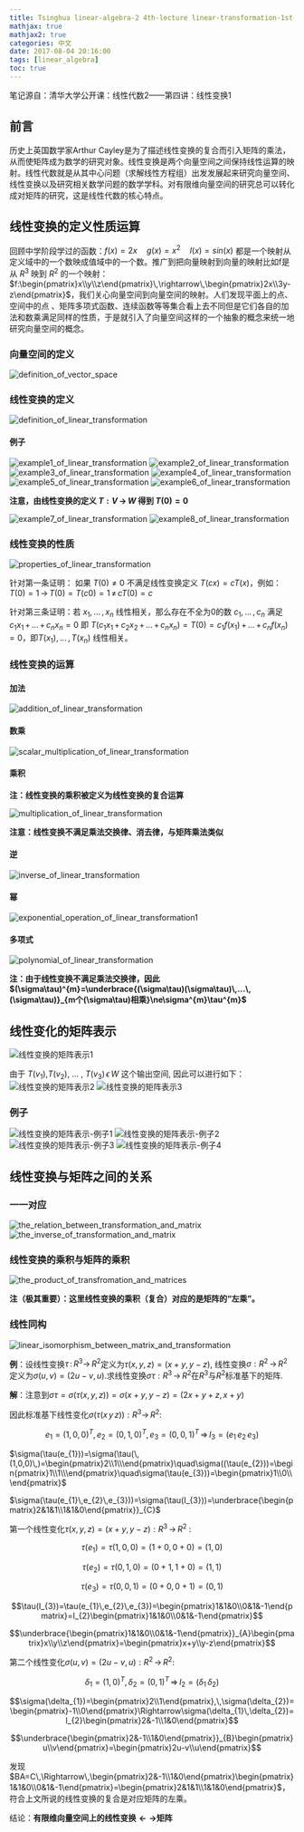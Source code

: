 ```yaml
---
title: Tsinghua linear-algebra-2 4th-lecture linear-transformation-1st-part
mathjax: true
mathjax2: true
categories: 中文
date: 2017-08-04 20:16:00
tags: [linear_algebra]
toc: true
---
```


笔记源自：清华大学公开课：线性代数2——第四讲：线性变换1

## 前言

历史上英国数学家Arthur Cayley是为了描述线性变换的复合而引入矩阵的乘法，从而使矩阵成为数学的研究对象。线性变换是两个向量空间之间保持线性运算的映射。线性代数就是从其中心问题（求解线性方程组）出发发展起来研究向量空间、线性变换以及研究相关数学问题的数学学科。对有限维向量空间的研究总可以转化成对矩阵的研究，这是线性代数的核心特点。

## 线性变换的定义性质运算

回顾中学阶段学过的函数：$f(x)=2x\quad g(x)=x^{2}\quad l(x)=sin(x)$ 都是一个映射从定义域中的一个数映成值域中的一个数。推广到把向量映射到向量的映射比如f是从 $R^{3}$ 映到 $R^{2}$ 的一个映射：$f:\begin{pmatrix}x\\y\\z\end{pmatrix}\,\rightarrow\,\begin{pmatrix}2x\\3y-z\end{pmatrix}$，我们关心向量空间到向量空间的映射。人们发现平面上的点、空间中的点 、矩阵多项式函数、连续函数等等集合看上去不同但是它们各自的加法和数乘满足同样的性质，于是就引入了向量空间这样的一个抽象的概念来统一地研究向量空间的概念。

### 向量空间的定义

![definition_of_vector_space](http://q3rrj5fj6.bkt.clouddn.com/gitpage/tsinghua_linear_algebra/2-4/1.png)

### 线性变换的定义

![definition_of_linear_transformation](http://q3rrj5fj6.bkt.clouddn.com/gitpage/tsinghua_linear_algebra/2-4/2.png)

#### 例子

![example1_of_linear_transformation](http://q3rrj5fj6.bkt.clouddn.com/gitpage/tsinghua_linear_algebra/2-4/3.png) 
![example2_of_linear_transformation](http://q3rrj5fj6.bkt.clouddn.com/gitpage/tsinghua_linear_algebra/2-4/4.png) 
![example3_of_linear_transformation](http://q3rrj5fj6.bkt.clouddn.com/gitpage/tsinghua_linear_algebra/2-4/5.png) 
![example4_of_linear_transformation](http://q3rrj5fj6.bkt.clouddn.com/gitpage/tsinghua_linear_algebra/2-4/6.png) 
![example5_of_linear_transformation](http://q3rrj5fj6.bkt.clouddn.com/gitpage/tsinghua_linear_algebra/2-4/7.png) 
![example6_of_linear_transformation](http://q3rrj5fj6.bkt.clouddn.com/gitpage/tsinghua_linear_algebra/2-4/8.png)

**注意，由线性变换的定义 $T:V\,\rightarrow\,W$ 得到 $T(0)=0$**

![example7_of_linear_transformation](http://q3rrj5fj6.bkt.clouddn.com/gitpage/tsinghua_linear_algebra/2-4/9.png) 
![example8_of_linear_transformation](http://q3rrj5fj6.bkt.clouddn.com/gitpage/tsinghua_linear_algebra/2-4/10.png)

### 线性变换的性质

![properties_of_linear_transformation](http://q3rrj5fj6.bkt.clouddn.com/gitpage/tsinghua_linear_algebra/2-4/11.png)

针对第一条证明： 如果 $T(0)\ne0$ 不满足线性变换定义 $T(cx)=cT(x)$，例如： $T(0)=1\,\rightarrow\,T(0)=T(c0)=1\,\ne\,cT(0)=c$

针对第三条证明：若 $x_{1},\,...\,,x_{n}$ 线性相关，那么存在不全为0的数 $c_{1},\,...\,,c_{n}$ 满足 $c_{1}x_{1}\,+\,...\,+\,c_{n}x_{n}=0$  即 $T(c_{1}x_{1}\,+\,c_{2}x_{2}\,+\,...\,+\,c_{n}x_{n})=T(0)=c_{1}f(x_{1})\,+\,...\,+\,c_{n}f(x_{n})=0$，即$T(x_{1}),\,...\,,T(x_{n})$ 线性相关。

### 线性变换的运算

#### 加法

![addition_of_linear_transformation](http://q3rrj5fj6.bkt.clouddn.com/gitpage/tsinghua_linear_algebra/2-4/12.png)

#### 数乘

![scalar_multiplication_of_linear_transformation](http://q3rrj5fj6.bkt.clouddn.com/gitpage/tsinghua_linear_algebra/2-4/13.png)

#### 乘积

**注：线性变换的乘积被定义为线性变换的复合运算**

![multiplication_of_linear_transformation](http://q3rrj5fj6.bkt.clouddn.com/gitpage/tsinghua_linear_algebra/2-4/14.png)

**注意：线性变换不满足乘法交换律、消去律，与矩阵乘法类似**

#### 逆

![inverse_of_linear_transformation](http://q3rrj5fj6.bkt.clouddn.com/gitpage/tsinghua_linear_algebra/2-4/15.png)

#### 幂

![exponential_operation_of_linear_transformation1](http://q3rrj5fj6.bkt.clouddn.com/gitpage/tsinghua_linear_algebra/2-4/16.png)

#### 多项式

![polynomial_of_linear_transformation](http://q3rrj5fj6.bkt.clouddn.com/gitpage/tsinghua_linear_algebra/2-4/17.png)

**注：由于线性变换不满足乘法交换律，因此$(\sigma\tau)^{m}=\underbrace{(\sigma\tau)(\sigma\tau)\,...\,(\sigma\tau)}_{m个(\sigma\tau)相乘}\ne\sigma^{m}\tau^{m}$**

## 线性变化的矩阵表示

![线性变换的矩阵表示1](http://q3rrj5fj6.bkt.clouddn.com/gitpage/tsinghua_linear_algebra/2-4/18.png) 

由于 $T(v_{1})$,$T(v_{2})$, ... , $T(v_{3})\,\epsilon\,W$ 这个输出空间, 因此可以进行如下： 
![线性变换的矩阵表示2](http://q3rrj5fj6.bkt.clouddn.com/gitpage/tsinghua_linear_algebra/2-4/19.png) 
![线性变换的矩阵表示3](http://q3rrj5fj6.bkt.clouddn.com/gitpage/tsinghua_linear_algebra/2-4/20.png) 

### 例子

![线性变换的矩阵表示-例子1](http://q3rrj5fj6.bkt.clouddn.com/gitpage/tsinghua_linear_algebra/2-4/21.png) 
![线性变换的矩阵表示-例子2](http://q3rrj5fj6.bkt.clouddn.com/gitpage/tsinghua_linear_algebra/2-4/22.png) 
![线性变换的矩阵表示-例子3](http://q3rrj5fj6.bkt.clouddn.com/gitpage/tsinghua_linear_algebra/2-4/23.png) 
![线性变换的矩阵表示-例子4](http://q3rrj5fj6.bkt.clouddn.com/gitpage/tsinghua_linear_algebra/2-4/24.png) 

## 线性变换与矩阵之间的关系

### 一一对应

![the_relation_between_transformation_and_matrix](http://q3rrj5fj6.bkt.clouddn.com/gitpage/tsinghua_linear_algebra/2-4/25.png) 
![the_inverse_of_transformation_and_matrix](http://q3rrj5fj6.bkt.clouddn.com/gitpage/tsinghua_linear_algebra/2-4/26.png)

### 线性变换的乘积与矩阵的乘积

![the_product_of_transfromation_and_matrices](http://q3rrj5fj6.bkt.clouddn.com/gitpage/tsinghua_linear_algebra/2-4/27.png)

**注（极其重要）：这里线性变换的乘积（复合）对应的是矩阵的“左乘”。**

### 线性同构

![linear_isomorphism_between_matrix_and_transformation](http://q3rrj5fj6.bkt.clouddn.com/gitpage/tsinghua_linear_algebra/2-4/28.png)

**例**：设线性变换$\tau\,:\,R^{3}\rightarrow\,R^{2}$定义为$\tau(x,y,z)=(x+y,y-z)$, 线性变换$\sigma:R^{2}\,\rightarrow\,R^{2}$定义为$\sigma(u,v)=(2u-v,u)$.求线性变换$\sigma\tau:R^{3}\,\rightarrow\,R^{2}$在$R^{3}$与$R^{2}$标准基下的矩阵.

**解**：注意到$\sigma\tau=\sigma(\tau(x,y,z))=\sigma(x+y, y-z)=(2x+y+z, x+y)$ 

因此标准基下线性变化$\sigma(\tau(x\,y\,z)):R^{3}\to\,R^{2}$:

$$e_{1}=(1,0,0)^{T}, e_{2}=(0,1,0)^{T}, e_{3}=(0,0,1)^{T}\,\Rightarrow\, I_{3}=(e_{1}\,e_{2}\,e_{3})$$

$\sigma(\tau(e_{1}))=\sigma(\tau(\,(1,0,0)\,)=\begin{pmatrix}2\\1\\\end{pmatrix}\quad\sigma((\tau(e_{2}))=\begin{pmatrix}1\\1\\\end{pmatrix}\quad\sigma(\tau(e_{3}))=\begin{pmatrix}1\\0\\\end{pmatrix}$

$\sigma(\tau(e_{1}\,e_{2}\,e_{3}))=\sigma(\tau(I_{3}))=\underbrace{\begin{pmatrix}2&1&1\\1&1&0\end{pmatrix}}_{C}$

第一个线性变化$\tau(x,y,z)=(x+y,y-z):R^{3}\,\to\,R^{2}$ :

$$\tau(e_{1})=\tau(1,0,0)=(1+0,0+0)=(1,0)$$

$$\tau(e_{2})=\tau(0,1,0)=(0+1,1+0)=(1,1)$$

$$\tau(e_{3})=\tau(0,0,1)=(0+0,0+1)=(0,1)$$

$$\tau(I_{3})=\tau(e_{1}\,e_{2}\,e_{3})=\begin{pmatrix}1&1&0\\0&1&-1\end{pmatrix}=I_{2}\begin{pmatrix}1&1&0\\0&1&-1\end{pmatrix}$$

$$\underbrace{\begin{pmatrix}1&1&0\\0&1&-1\end{pmatrix}}_{A}\begin{pmatrix}x\\y\\z\end{pmatrix}=\begin{pmatrix}x+y\\y-z\end{pmatrix}$$

第二个线性变化$\sigma(u,v)=(2u-v,u): R^{2}\,\to\,R^{2}$:

$$\delta_{1}=(1,0)^{T}, \delta_{2}=(0,1)^{T}\,\Rightarrow\, I_{2}=(\delta_{1}\,\delta_{2})$$

$$\sigma(\delta_{1})=\begin{pmatrix}2\\1\end{pmatrix},\,\sigma(\delta_{2})=\begin{pmatrix}-1\\0\end{pmatrix}\Rightarrow\sigma(\delta_{1}\,\delta_{2})=I_{2}\begin{pmatrix}2&-1\\1&0\end{pmatrix}$$

$$\underbrace{\begin{pmatrix}2&-1\\1&0\end{pmatrix}}_{B}\begin{pmatrix}u\\v\end{pmatrix}=\begin{pmatrix}2u-v\\u\end{pmatrix}$$

发现$BA=C\,\Rightarrow\,\begin{pmatrix}2&-1\\1&0\end{pmatrix}\begin{pmatrix}1&1&0\\0&1&-1\end{pmatrix}=\begin{pmatrix}2&1&1\\1&1&0\end{pmatrix}$，符合上文所说的线性变换的复合是对应矩阵的左乘。

结论：**有限维向量空间上的线性变换$\leftarrow\rightarrow$矩阵**



